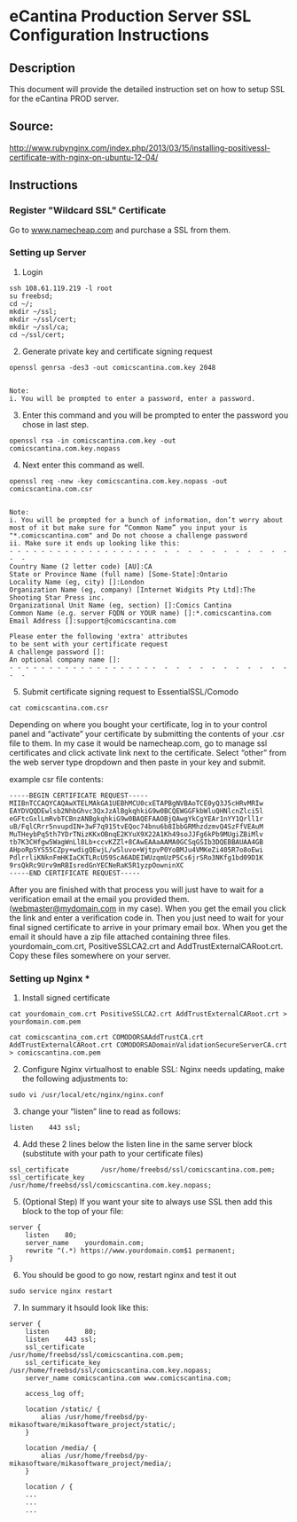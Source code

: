 # eCantina Production Server SSL Configuration Instructions
## Description
This document will provide the detailed instruction set on how to setup SSL for the eCantina PROD server.

## Source:
http://www.rubynginx.com/index.php/2013/03/15/installing-positivessl-certificate-with-nginx-on-ubuntu-12-04/

## Instructions
### Register "Wildcard SSL" Certificate
Go to www.namecheap.com and purchase a SSL from them.



### Setting up Server
1. Login
  ```
  ssh 108.61.119.219 -l root
  su freebsd;
  cd ~/;
  mkdir ~/ssl;
  mkdir ~/ssl/cert;
  mkdir ~/ssl/ca;
  cd ~/ssl/cert;
  ```


2. Generate private key and certificate signing request
  ```
  openssl genrsa -des3 -out comicscantina.com.key 2048


  Note:
  i. You will be prompted to enter a password, enter a password.
  ```


3. Enter this command and you will be prompted to enter the password you chose in last step.
  ```
  openssl rsa -in comicscantina.com.key -out comicscantina.com.key.nopass
  ```


4. Next enter this command as well.
  ```
  openssl req -new -key comicscantina.com.key.nopass -out comicscantina.com.csr


  Note:
  i. You will be prompted for a bunch of information, don’t worry about most of it but make sure for “Common Name” you input your is "*.comicscantina.com" and Do not choose a challenge password
  ii. Make sure it ends up looking like this:
  - - - - - - - - - - - - - - - - - - -  -  -  -  -  -  -  -  -  -  -  -  -  - 
  Country Name (2 letter code) [AU]:CA
  State or Province Name (full name) [Some-State]:Ontario
  Locality Name (eg, city) []:London
  Organization Name (eg, company) [Internet Widgits Pty Ltd]:The Shooting Star Press inc.
  Organizational Unit Name (eg, section) []:Comics Cantina
  Common Name (e.g. server FQDN or YOUR name) []:*.comicscantina.com
  Email Address []:support@comicscantina.com

  Please enter the following 'extra' attributes
  to be sent with your certificate request
  A challenge password []:
  An optional company name []:
  - - - - - - - - - - - - - - - - - - -  -  -  -  -  -  -  -  -  -  -  -  -  - 
  ```


5. Submit certificate signing request to EssentialSSL/Comodo
  ```
  cat comicscantina.com.csr
  ```

Depending on where you bought your certificate, log in to your control panel and “activate” your certificate by submitting the contents of your .csr file to them. In my case it would be namecheap.com, go to manage ssl certificates and click activate link next to the certificate. Select “other” from the web server type dropdown and then paste in your key and submit.

example csr file contents:

  ```
  -----BEGIN CERTIFICATE REQUEST-----
  MIIBnTCCAQYCAQAwXTELMAkGA1UEBhMCU0cxETAPBgNVBAoTCE0yQ3J5cHRvMRIw
  EAYDVQQDEwlsb2NhbGhvc3QxJzAlBgkqhkiG9w0BCQEWGGFkbWluQHNlcnZlci5l
  eGFtcGxlLmRvbTCBnzANBgkqhkiG9w0BAQEFAAOBjQAwgYkCgYEAr1nYY1Qrll1r
  uB/FqlCRrr5nvupdIN+3wF7q915tvEQoc74bnu6b8IbbGRMhzdzmvQ4SzFfVEAuM
  MuTHeybPq5th7YDrTNizKKxOBnqE2KYuX9X22A1Kh49soJJFg6kPb9MUgiZBiMlv
  tb7K3CHfgw5WagWnLl8Lb+ccvKZZl+8CAwEAAaAAMA0GCSqGSIb3DQEBBAUAA4GB
  AHpoRp5YS55CZpy+wdigQEwjL/wSluvo+WjtpvP0YoBMJu4VMKeZi405R7o8oEwi
  PdlrrliKNknFmHKIaCKTLRcU59ScA6ADEIWUzqmUzP5Cs6jrSRo3NKfg1bd09D1K
  9rsQkRc9Urv9mRBIsredGnYECNeRaK5R1yzpOowninXC
  -----END CERTIFICATE REQUEST-----
  ```

After you are finished with that process you will just have to wait for a verification email at the email you provided them. (webmaster@mydomain.com in my case). When you get the email you click the link and enter a verification code in. Then you just need to wait for your final signed certificate to arrive in your primary email box. When you get the email it should have a zip file attached containing three files. yourdomain_com.crt, PositiveSSLCA2.crt and AddTrustExternalCARoot.crt. Copy these files somewhere on your server.




### Setting up Nginx *
1. Install signed certificate
  ```
  cat yourdomain_com.crt PositiveSSLCA2.crt AddTrustExternalCARoot.crt > yourdomain.com.pem

  cat comicscantina_com.crt COMODORSAAddTrustCA.crt AddTrustExternalCARoot.crt COMODORSADomainValidationSecureServerCA.crt > comicscantina.com.pem
  ```


2. Configure Nginx virtualhost to enable SSL:
Nginx needs updating, make the following adjustments to:
  ```
  sudo vi /usr/local/etc/nginx/nginx.conf
  ```

3. change your “listen” line to read as follows:
  ```
  listen    443 ssl;
  ```

4. Add these 2 lines below the listen line in the same server block (substitute with your path to your certificate files)
  ```
  ssl_certificate        /usr/home/freebsd/ssl/comicscantina.com.pem;
  ssl_certificate_key    /usr/home/freebsd/ssl/comicscantina.com.key.nopass;
  ```


5. (Optional Step) If you want your site to always use SSL then add this block to the top of your file:
  ```
  server {
      listen    80;
      server_name    yourdomain.com;
      rewrite ^(.*) https://www.yourdomain.com$1 permanent;
  }
  ```

6. You should be good to go now, restart nginx and test it out
  ```
  sudo service nginx restart
  ```


7. In summary it hsould look like this:
  ```
  server {
      listen         80;
      listen    443 ssl;
      ssl_certificate        /usr/home/freebsd/ssl/comicscantina.com.pem;
      ssl_certificate_key    /usr/home/freebsd/ssl/comicscantina.com.key.nopass;
      server_name comicscantina.com www.comicscantina.com;

      access_log off;

      location /static/ {
          alias /usr/home/freebsd/py-mikasoftware/mikasoftware_project/static/;
      }

      location /media/ {
          alias /usr/home/freebsd/py-mikasoftware/mikasoftware_project/media/;
      }

      location / {
      ...
      ...
      ...
  ```
